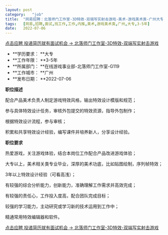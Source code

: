 ```yaml
---
layout:	post
category:	"job"
title:	"网易招聘：北落师门工作室-3D特效-双端写实射击游戏-美术-游戏美术类-广州大专3-5年"
tags:	[网易,招聘,面试,找工作,工作,内推,美术,游戏美术类,广州,大专,3-5年]
date:	2022-07-06
---
```


[点击应聘 投递简历就有面试机会 ->  北落师门工作室-3D特效-双端写实射击游戏](http://mobile.bole.netease.com/bole/boleDetail?id=37269&employeeId=346f03c3cda5f04c&key=all)



- **学历要求： **大专
- **工作年限： **3-5年
- **所属部门： **在线游戏事业部-北落师门工作室-G119
- **工作城市： **广州
- **发布日期： **2022-07-06



**职位描述**

配合产品美术负责人制定游戏特效风格，输出特效设计模版和规范；

参与具体特效设计任务，审核外包提交的特效资源，指导外包制作；

根据特效设计流程，参与审核；

积累和共享特效设计经验，编写课件并培养新人，分享设计经验。



**职位要求**

热爱游戏，关注游戏体验，结合本岗位工作配合产品改进游戏体验；

大专以上，美术相关类专业毕业，深厚的美术功底，比如贴图绘制，序列帧特效；

3年以上特效设计经验（可看高浅）；

有较强的综合分析能力，创新能力，准确理解工作需求并高效完成；

有较强的责任心，工作投入度高，配合团队完成目标；

较强的学习能力，主动研究或学习新的技术运用到工作中；

精通常用特效编辑器和软件。



[点击应聘 投递简历就有面试机会 ->  北落师门工作室-3D特效-双端写实射击游戏](http://mobile.bole.netease.com/bole/boleDetail?id=37269&employeeId=346f03c3cda5f04c&key=all)
